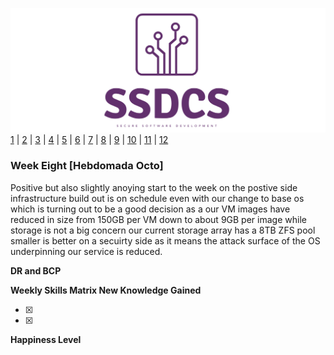 ![Logo](Images/Logo.png)
[1](/MyPortfolio/SSDCS/Unit01.html) | [2](/MyPortfolio/SSDCS/Unit02.html) | [3](/MyPortfolio/SSDCS/Unit03.html) | [4](/MyPortfolio/SSDCS/Unit04.html) | [5](/MyPortfolio/SSDCS/Unit05.html) | [6](/MyPortfolio/SSDCS/Unit06.html) | [7](/MyPortfolio/SSDCS/Unit07.html) | [8](/MyPortfolio/SSDCS/Unit08.html) | [9](/MyPortfolio/SSDCS/Unit09.html) | [10](/MyPortfolio/SSDCS/Unit10.html) | [11](/MyPortfolio/SSDCS/Unit11.html) | [12](/MyPortfolio/SSDCS/Unit12.html)
### Week Eight [Hebdomada Octo]

Positive but also slightly anoying start to the week on the postive side infrastructure build out is on schedule even with our change to base os which is turning out to be a good decision as a our VM images have reduced in size from 150GB per VM down to about 9GB per image while storage is not a big concern our current storage array has a 8TB ZFS pool smaller is better on a secuirty side as it means the attack surface of the OS underpinning our service is reduced. 

**DR and BCP**

**Weekly Skills Matrix New Knowledge Gained**

- [x] 
- [x] 

**Happiness Level**
